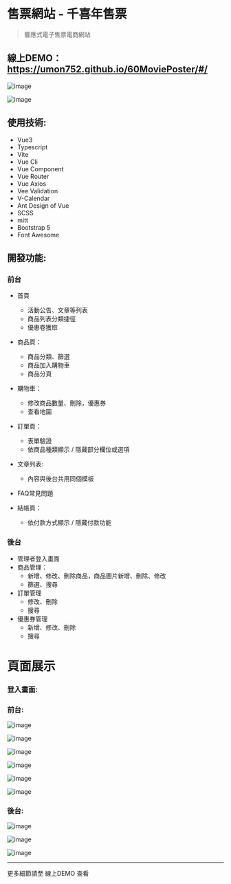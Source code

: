 

# **售票網站 - 千喜年售票**

> 響應式電子售票電商網站

## 線上DEMO：https://umon752.github.io/60MoviePoster/#/

![image](https://github.com/tp27933/ticket---typescript/blob/master/src/assets/snapshot/%E5%8B%95%E7%95%AB.gif)

![image](https://github.com/tp27933/ticket---typescript/blob/master/src/assets/snapshot/home.jpg)



## 使用技術:

- Vue3
- Typescript
- Vite
- Vue Cli
- Vue Component
- Vue Router
- Vue Axios
- Vee Validation
- V-Calendar
- Ant Design of Vue
- SCSS
- mitt
- Bootstrap 5
- Font Awesome



## 開發功能: 

### 前台

- 首頁

  - 活動公告、文章等列表
  - 商品列表分類捷徑
  - 優惠卷獲取

- 商品頁：

  - 商品分類、篩選
  - 商品加入購物車
  - 商品分頁

- 購物車：

  - 修改商品數量、刪除，優惠券
  - 查看地圖

- 訂單頁：

  - 表單驗證
  - 依商品種類顯示 / 隱藏部分欄位或選項

- 文章列表:

  - 內容與後台共用同個模板

- FAQ常見問題

- 結帳頁：

  - 依付款方式顯示 / 隱藏付款功能

    

### **後台**

- 管理者登入畫面
- 商品管理：
  - 新增、修改、刪除商品，商品圖片新增、刪除、修改
  - 篩選、搜尋
- 訂單管理
  - 修改、刪除
  - 搜尋
- 優惠券管理
  - 新增、修改、刪除
  - 搜尋

# 頁面展示

### 登入畫面:

### 前台:

![image](https://github.com/tp27933/ticket---typescript/blob/master/src/assets/snapshot/home.jpg)

![image](https://github.com/tp27933/ticket---typescript/blob/master/src/assets/snapshot/shopping.jpg)

![image](https://github.com/tp27933/ticket---typescript/blob/master/src/assets/snapshot/shoppingCart.jpg)

![image](https://github.com/tp27933/ticket---typescript/blob/master/src/assets/snapshot/item1.jpg)

![image](https://github.com/tp27933/ticket---typescript/blob/master/src/assets/snapshot/item2.jpg)

![image](https://github.com/tp27933/ticket---typescript/blob/master/src/assets/snapshot/item3.jpg)

### 後台:

![image](https://github.com/tp27933/ticket---typescript/blob/master/src/assets/snapshot/backEnd-home.jpg)

![image](https://github.com/tp27933/ticket---typescript/blob/master/src/assets/snapshot/backend-productList.jpg)

![image](https://github.com/tp27933/ticket---typescript/blob/master/src/assets/snapshot/backend-coupon-home.jpg)

------

更多細節請至 線上DEMO 查看
